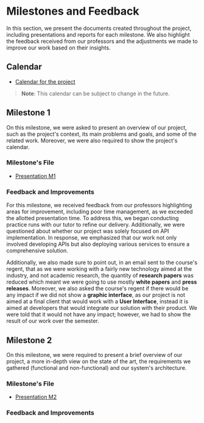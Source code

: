 # Milestones and Feedback

In this section, we present the documents created throughout the project, including presentations and reports for each milestone. We also highlight the feedback received from our professors and the adjustments we made to improve our work based on their insights.

## Calendar

- [Calendar for the project](/documents/calendar.pdf)

> **Note**: This calendar can be subject to change in the future.

## Milestone 1

On this milestone, we were asked to present an overview of our project, such as the project's context, its main problems and goals, and some of the related work. Moreover, we were also required to show the project's calendar.

### Milestone's File

- [Presentation M1](/documents/Presentation%20M1.pdf)

### Feedback and Improvements

For this milestone, we received feedback from our professors highlighting areas for improvement, including poor time management, as we exceeded the allotted presentation time. To address this, we began conducting practice runs with our tutor to refine our delivery. Additionally, we were questioned about whether our project was solely focused on API implementation. In response, we emphasized that our work not only involved developing APIs but also deploying various services to ensure a comprehensive solution.

Additionally, we also made sure to point out, in an email sent to the course's regent, that as we were working with a fairly new technology aimed at the industry, and not academic research, the quantity of **research papers** was reduced which meant we were going to use mostly **white papers** and **press releases**. Moreover, we also asked the course's regent if there would be any impact if we did not show a **graphic interface**, as our project is not aimed at a final client that would work with a **User Interface**, instead it is aimed at developers that would integrate our solution with their product. We were told that it would not have any impact; however, we had to show the result of our work over the semester.

## Milestone 2

On this milestone, we were required to present a brief overview of our project, a more in-depth view on the state of the art, the requirements we gathered (functional and non-functional) and our system's architecture.

### Milestone's File

- [Presentation M2](/documents/Milestone2%20-%20GSMA%20Open%20Gateway.pdf)

### Feedback and Improvements
